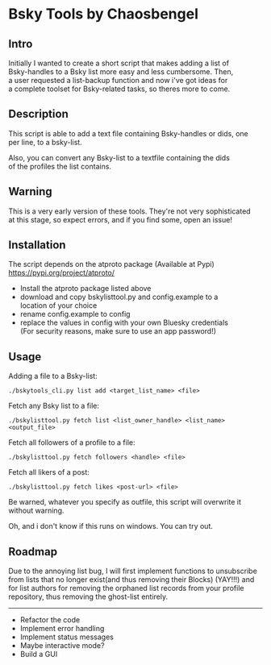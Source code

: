 Bsky Tools by Chaosbengel
==============================

Intro
------------------------------

Initially I wanted to create a short script that makes adding a list of   
Bsky-handles to a Bsky list more easy and less cumbersome. Then,  
a user requested a list-backup function and now i've got ideas for  
a complete toolset for Bsky-related tasks, so theres more to come.

Description
------------------------------

This script is able to add a text file containing Bsky-handles or dids, one  
per line, to a bsky-list.

Also, you can convert any Bsky-list to a textfile containing the dids  
of the profiles the list contains.

Warning
-------------------------------

This is a very early version of these tools. They're not very sophisticated  
at this stage, so expect errors, and if you find some, open an issue!

Installation
-------------------------------

The script depends on the atproto package (Available at Pypi)  
https://pypi.org/project/atproto/

- Install the atproto package listed above
- download and copy bskylisttool.py and config.example to a   
location of your choice
- rename config.example to config
- replace the values in config with your own Bluesky credentials  
  (For security reasons, make sure to use an app password!)

Usage
--------------------------------


Adding a file to a Bsky-list:

    ./bskytools_cli.py list add <target_list_name> <file>

Fetch any Bsky list to a file:

    ./bskylisttool.py fetch list <list_owner_handle> <list_name> <output_file>

Fetch all followers of a profile to a file:

    ./bskylisttool.py fetch followers <handle> <file>

Fetch all likers of a post:

    ./bskylisttool.py fetch likes <post-url> <file>

Be warned, whatever you specify as outfile, this script will overwrite it   
without warning.

Oh, and i don't know if this runs on windows. You can try out.


Roadmap
--------------------------------
Due to the annoying list bug, I will first implement functions
to unsubscribe from lists that no longer exist(and thus removing their
Blocks) (YAY!!!) and for list authors for removing the orphaned list
records from your profile repository, thus removing the ghost-list 
entirely.

--------------------------------
- Refactor the code
- Implement error handling
- Implement status messages
- Maybe interactive mode?
- Build a GUI





